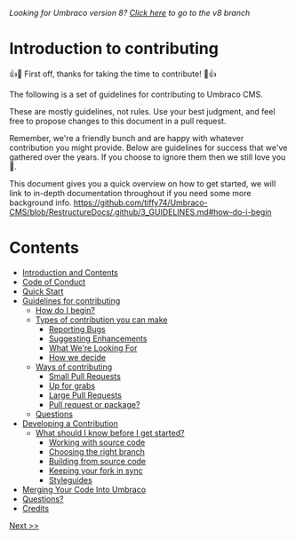 _Looking for Umbraco version 8? [Click here](https://github.com/umbraco/Umbraco-CMS/blob/temp8/docs/CONTRIBUTING.md) to go to the v8 branch_


# Introduction to contributing

👍🎉 First off, thanks for taking the time to contribute! 🎉👍

The following is a set of guidelines for contributing to Umbraco CMS.

These are mostly guidelines, not rules. Use your best judgment, and feel free to propose changes to this document in a pull request.

Remember, we're a friendly bunch and are happy with whatever contribution you might provide. Below are guidelines for success that we've gathered over the years. If you choose to ignore them then we still love you 💖.

This document gives you a quick overview on how to get started, we will link to in-depth documentation throughout if you need some more background info.
https://github.com/tiffy74/Umbraco-CMS/blob/RestructureDocs/.github/3_GUIDELINES.md#how-do-i-begin
# Contents

* [Introduction and Contents](1_CONTENTS.md)
* [Code of Conduct](2_CODE_CONDUCT.md)
* [Quick Start](3_QUICK_START.md)
* [Guidelines for contributing](4_GUIDELINES.md)
  * [How do I begin?](4_GUIDELINES.md#how-do-i-begin)
  * [Types of contribution you can make](4_GUIDELINES.md#contributing-to-umbraco-cms)
    * [Reporting Bugs](4_CONTRIBUTING.md#pull-request-or-package)
    * [Suggesting Enhancements](4_CONTRIBUTING.md#Suggesting-Enhancements)
    * [What We're Looking For](4_CONTRIBUTING.md#What-We're-Looking-For)
    * [How we decide](4_CONTRIBUTING.md#how-we-decide)
   * [Ways of contributing](4_GUIDELINES.md#contributing-to-umbraco-cms) 
     * [Small Pull Requests](4_GUIDELINES.md#small-pull-requests)
     * [Up for grabs ](4_GUIDELINES.md#up-for-grabs)
     * [Large Pull Requests](4_GUIDELINES.md#large-pull-requests)
     * [Pull request or package?](4_GUIDELINES.md#pull-request-or-package)
   * [Questions](4_GUIDELINES.md#questions) 
* [Developing a Contribution](5_CONTRIBUTION.md)
   * [What should I know before I get started?](5_CONTRIBUTION.md#what-should-i-know-before-i-get-started)
      * [Working with source code](5_CONTRIBUTION.md#working-with-the-source-code)
      * [Choosing the right branch](5_CONTRIBUTION.md#what-branch-should-i-target-for-my-contributions)
      * [Building from source code](5_CONTRIBUTION.md#building-umbraco-from-source-code)
      * [Keeping your fork in sync](5_CONTRIBUTION.md#keeping-your-umbraco-fork-in-sync-with-the-main-repository)
      * [Styleguides](5_CONTRIBUTION.md#styleguides)
* [Merging Your Code Into Umbraco](7_PULL_REQUESTS.md)
* [Questions?](8_QUESTIONS.md)
* [Credits](9_CREDITS.md)

[ Next >>](2_CODE_CONDUCT.md)
